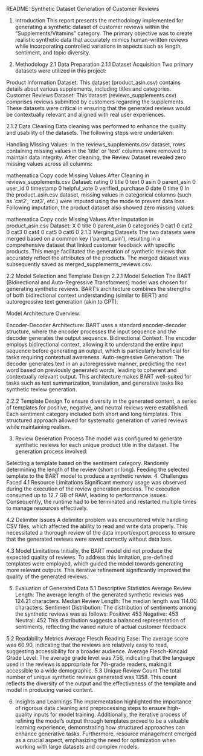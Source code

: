 README: Synthetic Dataset Generation of Customer Reviews
1. Introduction
This report presents the methodology implemented for generating a synthetic dataset of customer reviews within the “Supplements/Vitamins” category. The primary objective was to create realistic synthetic data that accurately mimics human-written reviews while incorporating controlled variations in aspects such as length, sentiment, and topic diversity.

2. Methodology
2.1 Data Preparation
2.1.1 Dataset Acquisition
Two primary datasets were utilized in this project:

Product Information Dataset: This dataset (product_asin.csv) contains details about various supplements, including titles and categories.
Customer Reviews Dataset: This dataset (reviews_supplements.csv) comprises reviews submitted by customers regarding the supplements.
These datasets were critical in ensuring that the generated reviews would be contextually relevant and aligned with real user experiences.

2.1.2 Data Cleaning
Data cleaning was performed to enhance the quality and usability of the datasets. The following steps were undertaken:

Handling Missing Values:
In the reviews_supplements.csv dataset, rows containing missing values in the 'title' or 'text' columns were removed to maintain data integrity. After cleaning, the Review Dataset revealed zero missing values across all columns:

mathematica
Copy code
Missing Values After Cleaning in reviews_supplements.csv Dataset:
rating               0
title                0
text                 0
asin                 0
parent_asin          0
user_id              0
timestamp            0
helpful_vote         0
verified_purchase    0
date                 0
time                 0
In the product_asin.csv dataset, missing values in categorical columns (such as 'cat2', 'cat3', etc.) were imputed using the mode to prevent data loss. Following imputation, the product dataset also showed zero missing values:

mathematica
Copy code
Missing Values After Imputation in product_asin.csv Dataset:
X              0
title          0
parent_asin    0
categories     0
cat1           0
cat2           0
cat3           0
cat4           0
cat5           0
cat6           0
2.1.3 Merging Datasets
The two datasets were merged based on a common key ('parent_asin'), resulting in a comprehensive dataset that linked customer feedback with specific products. This merge facilitated the generation of synthetic reviews that accurately reflect the attributes of the products. The merged dataset was subsequently saved as merged_supplements_reviews.csv.

2.2 Model Selection and Template Design
2.2.1 Model Selection
The BART (Bidirectional and Auto-Regressive Transformers) model was chosen for generating synthetic reviews. BART’s architecture combines the strengths of both bidirectional context understanding (similar to BERT) and autoregressive text generation (akin to GPT).

Model Architecture Overview:

Encoder-Decoder Architecture: BART uses a standard encoder-decoder structure, where the encoder processes the input sequence and the decoder generates the output sequence.
Bidirectional Context: The encoder employs bidirectional context, allowing it to understand the entire input sequence before generating an output, which is particularly beneficial for tasks requiring contextual awareness.
Auto-regressive Generation: The decoder generates text in an autoregressive manner, predicting the next word based on previously generated words, leading to coherent and contextually relevant output.
This architecture makes BART well-suited for tasks such as text summarization, translation, and generative tasks like synthetic review generation.

2.2.2 Template Design
To ensure diversity in the generated content, a series of templates for positive, negative, and neutral reviews were established. Each sentiment category included both short and long templates. This structured approach allowed for systematic generation of varied reviews while maintaining realism.

3. Review Generation Process
The model was configured to generate synthetic reviews for each unique product title in the dataset. The generation process involved:

Selecting a template based on the sentiment category.
Randomly determining the length of the review (short or long).
Feeding the selected template to the BART model to produce a synthetic review.
4. Challenges Faced
4.1 Resource Limitations
Significant memory usage was observed during the execution of the review generation process. The execution consumed up to 12.7 GB of RAM, leading to performance issues. Consequently, the runtime had to be terminated and restarted multiple times to manage resources effectively.

4.2 Delimiter Issues
A delimiter problem was encountered while handling CSV files, which affected the ability to read and write data properly. This necessitated a thorough review of the data import/export process to ensure that the generated reviews were saved correctly without data loss.

4.3 Model Limitations
Initially, the BART model did not produce the expected quality of reviews. To address this limitation, pre-defined templates were employed, which guided the model towards generating more relevant outputs. This iterative refinement significantly improved the quality of the generated reviews.

5. Evaluation of Generated Data
5.1 Descriptive Statistics
Average Review Length: The average length of the generated synthetic reviews was 124.21 characters.
Median Review Length: The median length was 114.00 characters.
Sentiment Distribution: The distribution of sentiments among the synthetic reviews was as follows:
Positive: 453
Negative: 453
Neutral: 452
This distribution suggests a balanced representation of sentiments, reflecting the varied nature of actual customer feedback.

5.2 Readability Metrics
Average Flesch Reading Ease: The average score was 60.90, indicating that the reviews are relatively easy to read, suggesting accessibility for a broader audience.
Average Flesch-Kincaid Grade Level: The average grade level was 7.56, indicating that the language used in the reviews is appropriate for 7th-grade readers, making it accessible to a wide demographic.
5.3 Unique Review Count
The total number of unique synthetic reviews generated was 1358. This count reflects the diversity of the output and the effectiveness of the template and model in producing varied content.

6. Insights and Learnings
The implementation highlighted the importance of rigorous data cleaning and preprocessing steps to ensure high-quality inputs for model training. Additionally, the iterative process of refining the model’s output through templates proved to be a valuable learning experience, demonstrating how structured approaches can enhance generative tasks. Furthermore, resource management emerged as a crucial aspect, emphasizing the need for optimization when working with large datasets and complex models.
